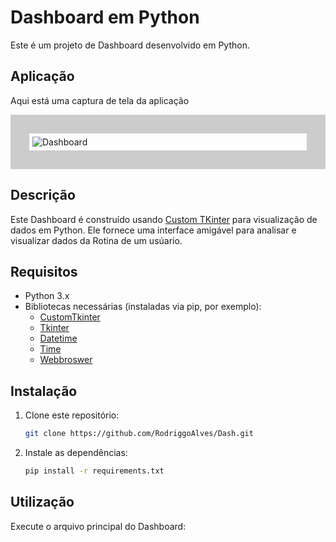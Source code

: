 # Dashboard em Python

Este é um projeto de Dashboard desenvolvido em Python.

## Aplicação

Aqui está uma captura de tela da aplicação 

<div style="border: 30px solid #ccc; padding: 5px;">
  <img src="Image/Dashboard1.png" alt="Dashboard" />
</div>

## Descrição

Este Dashboard é construído usando [Custom TKinter](https://github.com/TomSchimansky/CustomTkinter) para visualização de dados em Python. Ele fornece uma interface amigável para analisar e visualizar dados da Rotina de um usúario.

## Requisitos

- Python 3.x
- Bibliotecas necessárias (instaladas via pip, por exemplo):
  - [CustomTkinter](https://github.com/TomSchimansky/CustomTkinter)
  - [Tkinter](https://docs.python.org/pt-br/3/library/tkinter.html)
  - [Datetime](https://docs.python.org/3/library/datetime.html)
  - [Time](https://docs.python.org/3/library/time.html)
  - [Webbroswer](https://docs.python.org/3/library/webbrowser.html)

## Instalação

1. Clone este repositório:
    ```bash
    git clone https://github.com/RodriggoAlves/Dash.git
    ```

2. Instale as dependências:
    ```bash
    pip install -r requirements.txt
    ```

## Utilização

Execute o arquivo principal do Dashboard:
